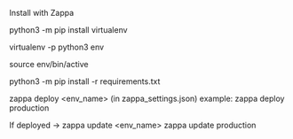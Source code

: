 Install with Zappa

python3 -m pip install virtualenv

virtualenv -p python3 env

source env/bin/active

python3 -m pip install -r requirements.txt

zappa deploy <env_name>  (in zappa_settings.json)
example:
    zappa deploy production

If deployed -> zappa update <env_name>
    zappa update production